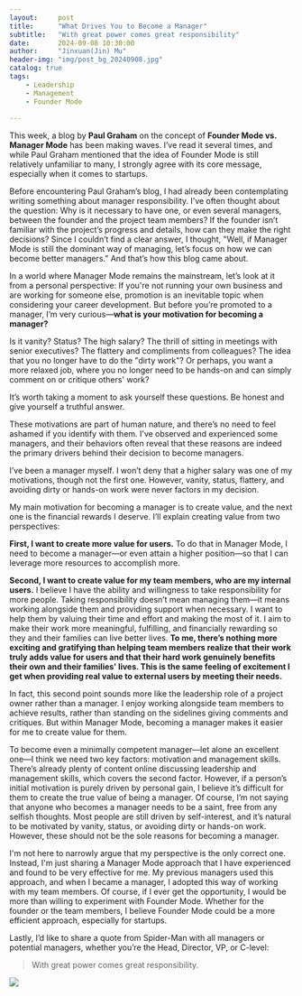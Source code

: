 ```yaml
---
layout:     post
title:      "What Drives You to Become a Manager"
subtitle:   "With great power comes great responsibility"
date:       2024-09-08 10:30:00
author:     "Jinxuan(Jin) Mu"
header-img: "img/post_bg_20240908.jpg"
catalog: true
tags:
    - Leadership
    - Management
    - Founder Mode
    
---
```



This week, a blog by **Paul Graham** on the concept of **Founder Mode vs. Manager Mode** has been making waves. I’ve read it several times, and while Paul Graham mentioned that the idea of Founder Mode is still relatively unfamiliar to many, I strongly agree with its core message, especially when it comes to startups.

Before encountering Paul Graham’s blog, I had already been contemplating writing something about manager responsibility. I’ve often thought about the question: Why is it necessary to have one, or even several managers, between the founder and the project team members? If the founder isn’t familiar with the project’s progress and details, how can they make the right decisions? Since I couldn’t find a clear answer, I thought, "Well, if Manager Mode is still the dominant way of managing, let’s focus on how we can become better managers." And that’s how this blog came about.

In a world where Manager Mode remains the mainstream, let’s look at it from a personal perspective: If you're not running your own business and are working for someone else, promotion is an inevitable topic when considering your career development. But before you’re promoted to a manager, I’m very curious—**what is your motivation for becoming a manager?**

Is it vanity? Status? The high salary? The thrill of sitting in meetings with senior executives? The flattery and compliments from colleagues? The idea that you no longer have to do the "dirty work"? Or perhaps, you want a more relaxed job, where you no longer need to be hands-on and can simply comment on or critique others' work?

It’s worth taking a moment to ask yourself these questions. Be honest and give yourself a truthful answer.

These motivations are part of human nature, and there’s no need to feel ashamed if you identify with them. I’ve observed and experienced some managers, and their behaviors often reveal that these reasons are indeed the primary drivers behind their decision to become managers.

I’ve been a manager myself. I won’t deny that a higher salary was one of my motivations, though not the first one. However, vanity, status, flattery, and avoiding dirty or hands-on work were never factors in my decision.

My main motivation for becoming a manager is to create value, and the next one is the financial rewards I deserve. I’ll explain creating value from two perspectives:

**First, I want to create more value for users.** To do that in Manager Mode, I need to become a manager—or even attain a higher position—so that I can leverage more resources to accomplish more.

**Second, I want to create value for my team members, who are my internal users.** I believe I have the ability and willingness to take responsibility for more people. Taking responsibility doesn’t mean managing them—it means working alongside them and providing support when necessary. I want to help them by valuing their time and effort and making the most of it. I aim to make their work more meaningful, fulfilling, and financially rewarding so they and their families can live better lives. **To me, there’s nothing more exciting and gratifying than helping team members realize that their work truly adds value for users and that their hard work genuinely benefits their own and their families' lives. This is the same feeling of excitement I get when providing real value to external users by meeting their needs.**

In fact, this second point sounds more like the leadership role of a project owner rather than a manager. I enjoy working alongside team members to achieve results, rather than standing on the sidelines giving comments and critiques. But within Manager Mode, becoming a manager makes it easier for me to create value for them.

To become even a minimally competent manager—let alone an excellent one—I think we need two key factors: motivation and management skills. There’s already plenty of content online discussing leadership and management skills, which covers the second factor. However, if a person’s initial motivation is purely driven by personal gain, I believe it’s difficult for them to create the true value of being a manager. Of course, I’m not saying that anyone who becomes a manager needs to be a saint, free from any selfish thoughts. Most people are still driven by self-interest, and it’s natural to be motivated by vanity, status, or avoiding dirty or hands-on work. However, these should not be the sole reasons for becoming a manager.

I'm not here to narrowly argue that my perspective is the only correct one. Instead, I'm just sharing a Manager Mode approach that I have experienced and found to be very effective for me. My previous managers used this approach, and when I became a manager, I adopted this way of working with my team members. Of course, if I ever get the opportunity, I would be more than willing to experiment with Founder Mode. Whether for the founder or the team members, I believe Founder Mode could be a more efficient approach, especially for startups.

Lastly, I’d like to share a quote from Spider-Man with all managers or potential managers, whether you’re the Head, Director, VP, or C-level: 
> With great power comes great responsibility.

![](https://p.ipic.vip/940ahs.jpg)











